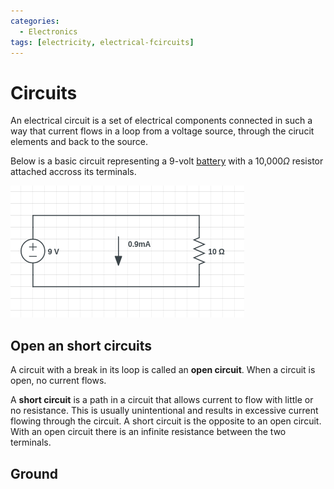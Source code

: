 ```yaml
---
categories:
  - Electronics
tags: [electricity, electrical-fcircuits]
---
```


# Circuits

An electrical circuit is a set of electrical components connected in such a way that current flows in a loop from a voltage source, through the cirucit elements and back to the source.

Below is a basic circuit representing a 9-volt [battery]() with a 10,000$\Omega$ resistor attached accross its terminals.

![](/img/basic-circuit.png)

## Open an short circuits

A circuit with a break in its loop is called an **open circuit**. When a circuit is open, no current flows.

A **short circuit** is a path in a circuit that allows current to flow with little or no resistance. This is usually unintentional and results in excessive current flowing through the circuit. A short circuit is the opposite to an open circuit. With an open circuit there is an infinite resistance between the two terminals.

## Ground
